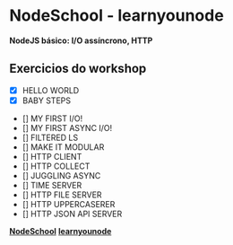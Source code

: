 # NodeSchool - learnyounode
**NodeJS básico: I/O assíncrono, HTTP**

## Exercicios do workshop

- [X] HELLO WORLD
- [X] BABY STEPS
- [] MY FIRST I/O!
- [] MY FIRST ASYNC I/O!
- [] FILTERED LS
- [] MAKE IT MODULAR
- [] HTTP CLIENT
- [] HTTP COLLECT
- [] JUGGLING ASYNC 
- [] TIME SERVER
- [] HTTP FILE SERVER
- [] HTTP UPPERCASERER
- [] HTTP JSON API SERVER

**[NodeSchool](https://nodeschool.io/)**
**[learnyounode](https://github.com/workshopper/learnyounode)**
